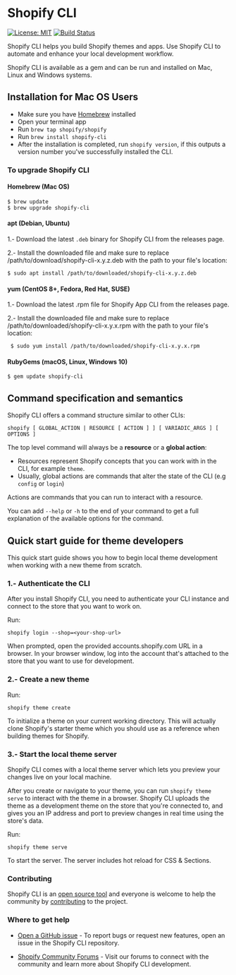 # Shopify CLI

[![License: MIT](https://img.shields.io/badge/License-MIT-green.svg)](LICENSE.md)
[![Build Status](https://github.com/Shopify/shopify-cli/workflows/CI/badge.svg)](https://github.com/Shopify/shopify-cli/actions)


Shopify CLI helps you build Shopify themes and apps. Use Shopify CLI to automate and enhance your local development workflow.

Shopify CLI is available as a gem and can be run and installed on Mac, Linux and Windows systems.

## Installation for Mac OS Users

- Make sure you have [Homebrew](https://brew.sh/) installed
- Open your terminal app
- Run `brew tap shopify/shopify`
- Run `brew install shopify-cli`
- After the installation is completed, run `shopify version`, if this outputs a version number you've successfully installed the CLI.

### To upgrade Shopify CLI

#### Homebrew (Mac OS)

```shell
$ brew update
$ brew upgrade shopify-cli
```

#### apt (Debian, Ubuntu)

1.- Download the latest `.deb` binary for Shopify CLI from the releases page.

2.- Install the downloaded file and make sure to replace /path/to/download/shopify-cli-x.y.z.deb with the path to your file's location:

```shell
$ sudo apt install /path/to/downloaded/shopify-cli-x.y.z.deb
```

#### yum (CentOS 8+, Fedora, Red Hat, SUSE)

1.- Download the latest .rpm file for Shopify App CLI from the releases page.

2.- Install the downloaded file and make sure to replace /path/to/downloaded/shopify-cli-x.y.x.rpm with the path to your file's location:

```shell
 $ sudo yum install /path/to/downloaded/shopify-cli-x.y.x.rpm
```

#### RubyGems (macOS, Linux, Windows 10)

```shell
$ gem update shopify-cli
```


## Command specification and semantics

Shopify CLI offers a command structure similar to other CLIs:

`shopify [ GLOBAL_ACTION | RESOURCE [ ACTION ] ] [ VARIADIC_ARGS ] [ OPTIONS ]`

The top level command will always be a **resource** or a **global action**:

- Resources represent Shopify concepts that you can work with in the CLI, for example `theme`.
- Usually, global actions are commands that alter the state of the CLI (e.g `config` or `login`)

Actions are commands that you can run to interact with a resource.

You can add `--help` or `-h` to the end of your command to get a full explanation of the available options for the command.

## Quick start guide for theme developers

This quick start guide shows you how to begin local theme development when working with a new theme from scratch.

### 1.- Authenticate the CLI

After you install Shopify CLI, you need to authenticate your CLI instance and connect to the store that you want to work on.

Run:

`shopify login --shop=<your-shop-url>`

When prompted, open the provided accounts.shopify.com URL in a browser. In your browser window, log into the account that's attached to the store that you want to use for development.

### 2.- Create a new theme

Run:

`shopify theme create`

To initialize a theme on your current working directory. This will actually clone Shopify's starter theme which you should use as a reference when building themes for Shopify.

### 3.- Start the local theme server

Shopify CLI comes with a local theme server which lets you preview your changes live on your local machine.

After you create or navigate to your theme, you can run `shopify theme serve` to interact with the theme in a browser. Shopify CLI uploads the theme as a development theme on the store that you're connected to, and gives you an IP address and port to preview changes in real time using the store's data.

Run:

`shopify theme serve`

To start the server. The server includes hot reload for CSS & Sections.

### Contributing

Shopify CLI is an [open source tool](https://github.com/Shopify/shopify-cli/blob/master/.github/LICENSE.md) and everyone is welcome to help the community by [contributing](https://github.com/Shopify/shopify-cli/blob/master/.github/CONTRIBUTING.md) to the project.

### Where to get help

- [Open a GitHub issue](https://github.com/Shopify/shopify-cli/issues) - To report bugs or request new features, open an issue in the Shopify CLI repository.

- [Shopify Community Forums](https://community.shopify.com/) - Visit our forums to connect with the community and learn more about Shopify CLI development.
